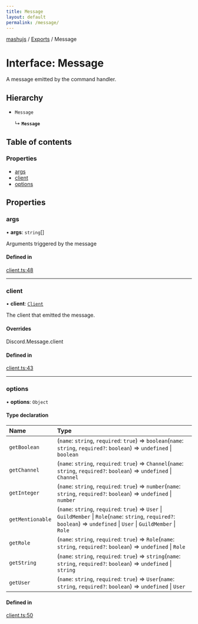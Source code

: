 ```yaml
---
title: Message
layout: default
permalink: /message/
---
```

[mashujs](/) / [Exports](/modules/) / Message

# Interface: Message

A message emitted by the command handler.

## Hierarchy

- `Message`

  ↳ **`Message`**

## Table of contents

### Properties

- [args](/Message/#args)
- [client](/Message/#client)
- [options](/Message/#options)

## Properties

### args

• **args**: `string`[]

Arguments triggered by the message

#### Defined in

[client.ts:48](https://github.com/EpokTarren/mashu/blob/14d28f7/src/client.ts#L48)

___

### client

• **client**: [`Client`](/Client/)

The client that emitted the message.

#### Overrides

Discord.Message.client

#### Defined in

[client.ts:43](https://github.com/EpokTarren/mashu/blob/14d28f7/src/client.ts#L43)

___

### options

• **options**: `Object`

#### Type declaration

| Name | Type |
| :------ | :------ |
| `getBoolean` | (`name`: `string`, `required`: ``true``) => `boolean`(`name`: `string`, `required?`: `boolean`) => `undefined` \| `boolean` |
| `getChannel` | (`name`: `string`, `required`: ``true``) => `Channel`(`name`: `string`, `required?`: `boolean`) => `undefined` \| `Channel` |
| `getInteger` | (`name`: `string`, `required`: ``true``) => `number`(`name`: `string`, `required?`: `boolean`) => `undefined` \| `number` |
| `getMentionable` | (`name`: `string`, `required`: ``true``) => `User` \| `GuildMember` \| `Role`(`name`: `string`, `required?`: `boolean`) => `undefined` \| `User` \| `GuildMember` \| `Role` |
| `getRole` | (`name`: `string`, `required`: ``true``) => `Role`(`name`: `string`, `required?`: `boolean`) => `undefined` \| `Role` |
| `getString` | (`name`: `string`, `required`: ``true``) => `string`(`name`: `string`, `required?`: `boolean`) => `undefined` \| `string` |
| `getUser` | (`name`: `string`, `required`: ``true``) => `User`(`name`: `string`, `required?`: `boolean`) => `undefined` \| `User` |

#### Defined in

[client.ts:50](https://github.com/EpokTarren/mashu/blob/14d28f7/src/client.ts#L50)

